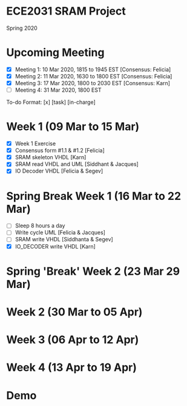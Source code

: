 # ECE2031 SRAM Project
Spring 2020

# Upcoming Meeting
- [x] Meeting 1: 10 Mar 2020, 1815 to 1945 EST [Consensus: Felicia]
- [x] Meeting 2: 11 Mar 2020, 1630 to 1800 EST [Consensus: Felicia]
- [x] Meeting 3: 17 Mar 2020, 1800 to 2030 EST [Consensus: Karn]
- [ ] Meeting 4: 31 Mar 2020, 1800 EST

To-do Format: [x] [task] [in-charge] 
# Week 1 (09 Mar to 15 Mar)
- [x] Week 1 Exercise 
- [x] Consensus form #1.1 & #1.2 [Felicia]
- [x] SRAM skeleton VHDL [Karn]
- [x] SRAM read VHDL and UML [Siddhant & Jacques]
- [x] IO Decoder VHDL [Felicia & Segev]

# Spring Break Week 1 (16 Mar to 22 Mar)
- [ ] Sleep 8 hours a day
- [ ] Write cycle UML [Felicia & Jacques]
- [ ] SRAM write VHDL [Siddhanta & Segev]
- [x] IO_DECODER write VHDL [Karn]

# Spring 'Break' Week 2 (23 Mar 29 Mar)

# Week 2 (30 Mar to 05 Apr)

# Week 3 (06 Apr to 12 Apr)

# Week 4 (13 Apr to 19 Apr)

# Demo
